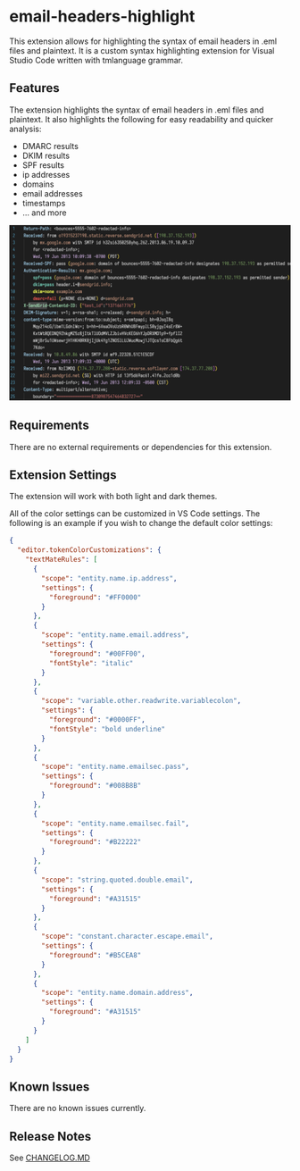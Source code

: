 # email-headers-highlight

This extension allows for highlighting the syntax of email headers in .eml files and plaintext. It is a custom syntax highlighting extension for Visual Studio Code written with tmlanguage grammar.

## Features

The extension highlights the syntax of email headers in .eml files and plaintext. It also highlights the following for easy readability and quicker analysis:

- DMARC results
- DKIM results
- SPF results
- ip addresses
- domains
- email addresses
- timestamps
- ... and more

![email-headers-highlight](./images/example.png)

## Requirements

There are no external requirements or dependencies for this extension.

## Extension Settings

The extension will work with both light and dark themes.

All of the color settings can be customized in VS Code settings. The following is an example if you wish to change the default color settings:

```json
{
  "editor.tokenColorCustomizations": {
    "textMateRules": [
      {
        "scope": "entity.name.ip.address",
        "settings": {
          "foreground": "#FF0000"
        }
      },
      {
        "scope": "entity.name.email.address",
        "settings": {
          "foreground": "#00FF00",
          "fontStyle": "italic"
        }
      },
      {
        "scope": "variable.other.readwrite.variablecolon",
        "settings": {
          "foreground": "#0000FF",
          "fontStyle": "bold underline"
        }
      },
      {
        "scope": "entity.name.emailsec.pass",
        "settings": {
          "foreground": "#008B8B"
        }
      },
      {
        "scope": "entity.name.emailsec.fail",
        "settings": {
          "foreground": "#B22222"
        }
      },
      {
        "scope": "string.quoted.double.email",
        "settings": {
          "foreground": "#A31515"
        }
      },
      {
        "scope": "constant.character.escape.email",
        "settings": {
          "foreground": "#B5CEA8"
        }
      },
      {
        "scope": "entity.name.domain.address",
        "settings": {
          "foreground": "#A31515"
        }
      }
    ]
  }
}
```

## Known Issues

There are no known issues currently.

## Release Notes

See [CHANGELOG.MD](CHANGELOG.md)